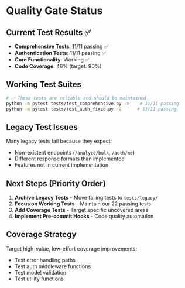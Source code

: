 # Quality Gate Status

## Current Test Results ✅
- **Comprehensive Tests**: 11/11 passing ✅
- **Authentication Tests**: 11/11 passing ✅  
- **Core Functionality**: Working ✅
- **Code Coverage**: 46% (target: 90%)

## Working Test Suites
```bash
# ✅ These tests are reliable and should be maintained
python -m pytest tests/test_comprehensive.py -v    # 11/11 passing
python -m pytest tests/test_auth_fixed.py -v      # 11/11 passing
```

## Legacy Test Issues 
Many legacy tests fail because they expect:
- Non-existent endpoints (`/analyze/bulk`, `/auth/me`)
- Different response formats than implemented
- Features not in current implementation

## Next Steps (Priority Order)
1. **Archive Legacy Tests** - Move failing tests to `tests/legacy/`
2. **Focus on Working Tests** - Maintain our 22 passing tests
3. **Add Coverage Tests** - Target specific uncovered areas
4. **Implement Pre-commit Hooks** - Code quality automation

## Coverage Strategy
Target high-value, low-effort coverage improvements:
- Test error handling paths
- Test auth middleware functions  
- Test model validation
- Test utility functions
